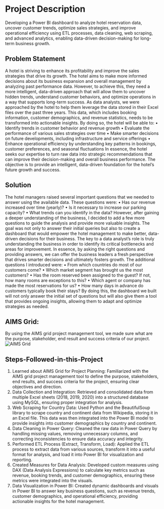# Project Description 
Developing a Power BI dashboard to analyze hotel reservation data, uncover customer trends, optimize sales strategies, and improve operational efficiency using ETL processes, data cleaning, web scraping, and advanced analytics, enabling data-driven decision-making for long-term business growth.

## Problem Statement
A hotel is striving to enhance its profitability and improve the sales strategies that drive its growth. The hotel aims to make more informed decisions about its business expansion and overall management by analyzing past performance data. However, to achieve this, they need a more intelligent, data-driven approach that will allow them to uncover hidden trends, understand customer behaviors, and optimize operations in a way that supports long-term success.
As data analysts, we were approached by the hotel to help them leverage the data stored in their Excel files over the past three years. This data, which includes booking information, customer demographics, and revenue statistics, needs to be transformed into actionable insights. By doing so, the hotel will be able to:
•	Identify trends in customer behavior and revenue growth
•	Evaluate the performance of various sales strategies over time
•	Make smarter decisions on future developments, including infrastructure and service offerings
•	Enhance operational efficiency by understanding key patterns in bookings, customer preferences, and seasonal fluctuations
In essence, the hotel seeks our expertise to turn raw data into strategic recommendations that can improve their decision-making and overall business performance. The objective is to provide an intelligent, data-driven foundation for the hotel’s future growth and success.

## Solution
The hotel managers raised several important questions that we needed to answer using the available data. These questions were:
•	Has our revenue increased over time (yearly)?
•	Is it necessary to increase our parking capacity?
•	What trends can you identify in the data?
However, after gaining a deeper understanding of the business, I decided to add a few more questions to guide the analysis and provide more valuable insights. The goal was not only to answer their initial queries but also to create a dashboard that would empower the hotel management to make better, data-driven decisions for their business.
The key to a data analyst’s role is truly understanding the business in order to identify its critical bottlenecks and areas for improvement. In essence, by asking the right questions and providing answers, we can offer the business leaders a fresh perspective that drives smarter decisions and ultimately fosters growth.
The additional questions I introduced were:
•	From which countries do most of our customers come?
•	Which market segment has brought us the most customers?
•	Has the room reserved been assigned to the guest? If not, how many rooms are exceptions to this?
•	Which agent or company has made the most reservations for us?
•	How many days in advance do customers typically book their stays?
By doing this, the dashboard we built will not only answer the initial set of questions but will also give them a tool that provides ongoing insights, allowing them to adapt and optimize strategies as needed.

 

## AIMS Grid:
By using the AIMS grid project management tool, we made sure what are the purpose, stakeholder, end result and success criteria of our project.
![AIMS Grid](https://github.com/user-attachments/assets/0dc33a4c-1b6c-4afe-bf23-cef15b594c75)



## Steps-Followed-in-this-Project
1.	Learned about AIMS Grid for Project Planning:
Familiarized with the AIMS grid project management tool to define the purpose, stakeholders, end results, and success criteria for the project, ensuring clear objectives and direction.
2.	Data Collection and Integration:
Retrieved and consolidated data from multiple Excel sheets (2018, 2019, 2020) into a structured database using MySQL, ensuring proper integration for analysis.
3.	Web Scraping for Country Data:
Used Python and the BeautifulSoup library to scrape country and continent data from Wikipedia, storing it in an Excel file. This data was then integrated into the Power BI model to provide insights into customer demographics by country and continent.
4.	Data Cleaning in Power Query:
Cleaned the raw data in Power Query by handling missing values, removing unnecessary columns, and correcting inconsistencies to ensure data accuracy and integrity.
5.	Performed ETL Process (Extract, Transform, Load):
Applied the ETL process to extract data from various sources, transform it into a useful format for analysis, and load it into Power BI for visualization and reporting.
6.	Created Measures for Data Analysis:
Developed custom measures using DAX (Data Analysis Expressions) to calculate key metrics such as revenue, booking trends, and customer demographics, ensuring these metrics were integrated into the visuals.
7.	Data Visualization in Power BI:
Created dynamic dashboards and visuals in Power BI to answer key business questions, such as revenue trends, customer demographics, and operational efficiency, providing actionable insights for the hotel management.

